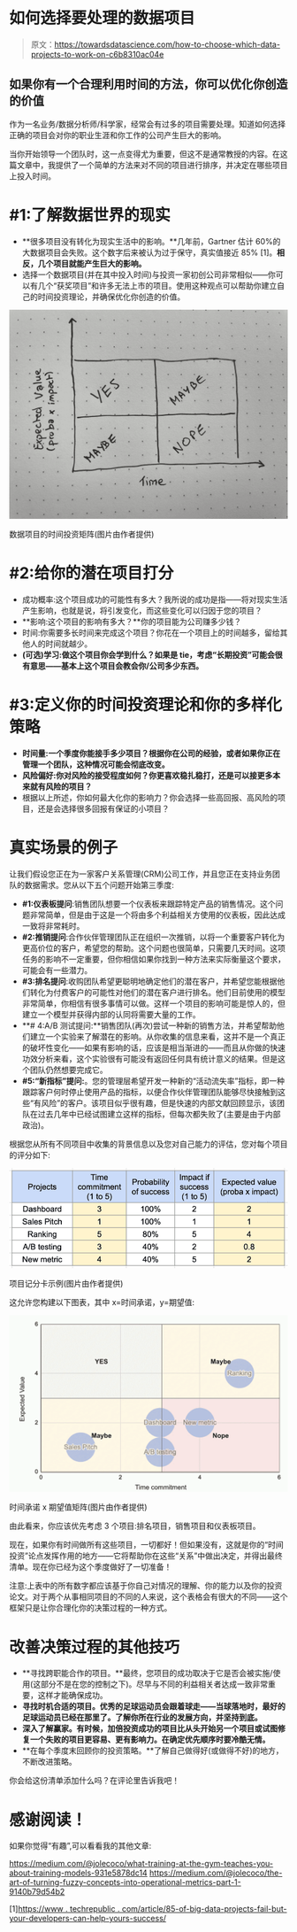 # 如何选择要处理的数据项目

> 原文：<https://towardsdatascience.com/how-to-choose-which-data-projects-to-work-on-c6b8310ac04e>

## 如果你有一个合理利用时间的方法，你可以优化你创造的价值

作为一名业务/数据分析师/科学家，经常会有过多的项目需要处理。知道如何选择正确的项目会对你的职业生涯和你工作的公司产生巨大的影响。

当你开始领导一个团队时，这一点变得尤为重要，但这不是通常教授的内容。在这篇文章中，我提供了一个简单的方法来对不同的项目进行排序，并决定在哪些项目上投入时间。

# #1:了解数据世界的现实

*   **很多项目没有转化为现实生活中的影响。**几年前，Gartner 估计 60%的大数据项目会失败。这个数字后来被认为过于保守，真实值接近 85% [1]。**相反，几个项目就能产生巨大的影响。**
*   选择一个数据项目(并在其中投入时间)与投资一家初创公司非常相似——你可以有几个“获奖项目”和许多无法上市的项目。使用这种观点可以帮助你建立自己的时间投资理论，并确保优化你创造的价值。

![](img/8d28609b12c7150dc2bf334fdb09403b.png)

数据项目的时间投资矩阵(图片由作者提供)

# #2:给你的潜在项目打分

*   成功概率:这个项目成功的可能性有多大？我所说的成功是指——将对现实生活产生影响，也就是说，将引发变化，而这些变化可以归因于您的项目？
*   **影响:这个项目的影响有多大？**你的项目能为公司赚多少钱？
*   时间:你需要多长时间来完成这个项目？你花在一个项目上的时间越多，留给其他人的时间就越少。
*   **(可选)学习:做这个项目你会学到什么？如果是 tie，考虑“长期投资”可能会很有意思——基本上这个项目会教会你/公司多少东西。**

# #3:定义你的时间投资理论和你的多样化策略

*   **时间量:一个季度你能接手多少项目？根据你在公司的经验，或者如果你正在管理一个团队，这种情况可能会彻底改变。**
*   **风险偏好:你对风险的接受程度如何？你更喜欢稳扎稳打，还是可以接更多本来就有风险的项目？**
*   根据以上所述，你如何最大化你的影响力？你会选择一些高回报、高风险的项目，还是会选择很多回报有保证的小项目？

# 真实场景的例子

让我们假设您正在为一家客户关系管理(CRM)公司工作，并且您正在支持业务团队的数据需求。您从以下五个问题开始第三季度:

*   **#1:仪表板提问**:销售团队想要一个仪表板来跟踪特定产品的销售情况。这个问题非常简单，但是由于这是一个将由多个利益相关方使用的仪表板，因此达成一致将非常耗时。
*   **#2:推销提问**:合作伙伴管理团队正在组织一次推销，以将一个重要客户转化为更高价位的客户，希望您的帮助。这个问题也很简单，只需要几天时间。这项任务的影响不一定重要，但你相信如果你找到一种方法来实际衡量这个要求，可能会有一些潜力。
*   **#3:排名提问**:收购团队希望更聪明地确定他们的潜在客户，并希望您能根据他们转化为付费客户的可能性对他们的潜在客户进行排名。他们目前使用的模型非常简单，你相信有很多事情可以做。这样一个项目的影响可能是惊人的，但建立一个模型并获得内部的认同将需要大量的工作。
*   **# 4:A/B 测试提问:**销售团队(再次)尝试一种新的销售方法，并希望帮助他们建立一个实验来了解潜在的影响。从你收集的信息来看，这并不是一个真正的破坏性变化——如果有影响的话，应该是相当渐进的——而且从你做的快速功效分析来看，这个实验很有可能没有返回任何具有统计意义的结果。但是这个团队仍然想要完成它。
*   **#5:“新指标”提问:**。您的管理层希望开发一种新的“活动流失率”指标，即一种跟踪客户何时停止使用产品的指标，以便合作伙伴管理团队能够尽快接触到这些“有风险”的客户。该项目似乎很有趣，但是快速的内部文献回顾显示，该团队在过去几年中已经试图建立这样的指标，但每次都失败了(主要是由于内部政治)。

根据您从所有不同项目中收集的背景信息以及您对自己能力的评估，您对每个项目的评分如下:

![](img/65ecd567495a5389ad8d8067a6eda983.png)

项目记分卡示例(图片由作者提供)

这允许您构建以下图表，其中 x=时间承诺，y=期望值:

![](img/ed1eed6deb5f37370fcd3c91ff68722a.png)

时间承诺 x 期望值矩阵(图片由作者提供)

由此看来，你应该优先考虑 3 个项目:排名项目，销售项目和仪表板项目。

现在，如果你有时间做所有这些项目，一切都好！但如果没有，这就是你的“时间投资”论点发挥作用的地方——它将帮助你在这些“关系”中做出决定，并得出最终清单。现在你已经为这个季度做好了一切准备！

注意:上表中的所有数字都应该基于你自己对情况的理解、你的能力以及你的投资论文。对于两个从事相同项目的不同的人来说，这个表格会有很大的不同——这个框架只是让你合理化你的决策过程的一种方式。

# 改善决策过程的其他技巧

*   **寻找跨职能合作的项目。**最终，您项目的成功取决于它是否会被实施/使用(这部分不是在您的控制之下)。尽早与不同的利益相关者达成一致非常重要，这样才能确保成功。
*   **寻找时机合适的项目。优秀的足球运动员会跟着球走——当球落地时，最好的足球运动员已经在那里了。了解你所在行业的发展方向，并坚持到底。**
*   **深入了解赢家。有时候，加倍投资成功的项目比从头开始另一个项目或试图修复一个失败的项目更容易、更有影响力。在确定优先顺序时要冷酷无情。**
*   **在每个季度末回顾你的投资策略。**了解自己做得好(或做得不好)的地方，不断改进策略。

你会给这份清单添加什么吗？在评论里告诉我吧！

# 感谢阅读！

如果你觉得“有趣”,可以看看我的其他文章:

<https://medium.com/@jolecoco/what-training-at-the-gym-teaches-you-about-training-models-931e5878dc14>  </how-to-build-a-successful-dashboard-359c8cb0f610>  <https://medium.com/@jolecoco/the-art-of-turning-fuzzy-concepts-into-operational-metrics-part-1-9140b79d54b2>  

[1][https://www . techrepublic . com/article/85-of-big-data-projects-fail-but-your-developers-can-help-yours-success/](https://www.techrepublic.com/article/85-of-big-data-projects-fail-but-your-developers-can-help-yours-succeed/)